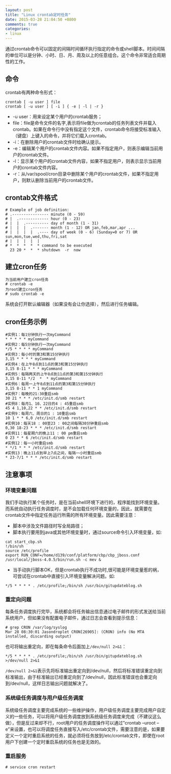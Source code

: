 ```yaml
---
layout: post
title: "Linux crontab定时任务"
date: 2015-03-28 21:04:50 +0800
comments: true
categories: 
- linux
---
```


通过crontab命令可以固定的间隔时间循环执行指定的命令或shell脚本。时间间隔的单位可以是分钟、小时、日、月、周及以上的任意组合。这个命令非常适合周期性的工作。

<!--more-->

## 命令
crontab有两种命令形式：

```
crontab [ -u user ] file
crontab [ -u user ] [ -i ] { -e | -l | -r }
```

* -u user：用来设定某个用户的crontab服务；
* file：file是命令文件的名字,表示将file做为crontab的任务列表文件并载入crontab。如果在命令行中没有指定这个文件，crontab命令将接受标准输入（键盘）上键入的命令，并将它们载入crontab。
* -i：在删除用户的crontab文件时给确认提示。
* -e：编辑某个用户的crontab文件内容。如果不指定用户，则表示编辑当前用户的crontab文件。
* -l：显示某个用户的crontab文件内容，如果不指定用户，则表示显示当前用户的crontab文件内容。
* -r：从/var/spool/cron目录中删除某个用户的crontab文件，如果不指定用户，则默认删除当前用户的crontab文件。

## crontab文件格式

```
# Example of job definition:
# .---------------- minute (0 - 59)
# |  .------------- hour (0 - 23)
# |  |  .---------- day of month (1 - 31)
# |  |  |  .------- month (1 - 12) OR jan,feb,mar,apr ...
# |  |  |  |  .---- day of week (0 - 6) (Sunday=0 or 7) OR sun,mon,tue,wed,thu,fri,sat
# |  |  |  |  |
# *  *  *  *  * command to be executed
  23 20 *  *  * shutdown  -r  now
```  

## 建立cron任务

```
为当前用户建立cron任务
# crontab -e
为root建立cron任务
# sudo crontab -e
```

系统会打开默认编辑器（如果没有会让你选择），然后进行任务编辑。

## cron任务示例

```
#实例1：每1分钟执行一次myCommand
* * * * * myCommand
#实例2：每5分钟执行一次myCommand
*/5 * * * * myCommand
#实例3：每小时的第3和第15分钟执行
3,15 * * * * myCommand
#实例4：在上午8点到11点的第3和第15分钟执行
3,15 8-11 * * * myCommand
#实例5：每隔两天的上午8点到11点的第3和第15分钟执行
3,15 8-11 */2  *  * myCommand
#实例6：每周一上午8点到11点的第3和第15分钟执行
3,15 8-11 * * 1 myCommand
#实例7：每晚的21:30重启smb
30 21 * * * /etc/init.d/smb restart
#实例8：每月1、10、22日的4 : 45重启smb
45 4 1,10,22 * * /etc/init.d/smb restart
#实例9：每周六、周日的1 : 10重启smb
10 1 * * 6,0 /etc/init.d/smb restart
#实例10：每天18 : 00至23 : 00之间每隔30分钟重启smb
0,30 18-23 * * * /etc/init.d/smb restart
#实例11：每星期六的晚上11 : 00 pm重启smb
0 23 * * 6 /etc/init.d/smb restart
#实例12：每一小时重启smb
* */1 * * * /etc/init.d/smb restart
#实例13：晚上11点到早上7点之间，每隔一小时重启smb
* 23-7/1 * * * /etc/init.d/smb restart
```

## 注意事项
### 环境变量问题
我们手动执行某个任务时，是在当前shell环境下进行的，程序能找到环境变量。而系统自动执行任务调度时，是不会加载任何环境变量的，因此，就需要在crontab文件中指定任务运行所需的所有环境变量。因此需要注意：

* 脚本中涉及文件路径时写全局路径；
* 脚本执行要用到java或其他环境变量时，通过source命令引入环境变量，如:

```
cat start_cbp.sh
!/bin/sh
source /etc/profile
export RUN_CONF=/home/d139/conf/platform/cbp/cbp_jboss.conf
/usr/local/jboss-4.0.5/bin/run.sh -c mev &
```

* 当手动执行脚本OK，但是crontab执行不成功时,很可能是环境变量惹的祸，可尝试在crontab中直接引入环境变量解决问题。如:

```
*/5 * * * * . /etc/profile;/bin/sh /usr/bin/gitupdateblog.sh
```

### 重定向问题
每条任务调度执行完毕，系统都会将任务输出信息通过电子邮件的形式发送给当前系统用户，但如果没有配置电子邮件，通过日志会查看到提示信息：

```
# grep CRON /var/log/syslog
Mar 28 08:30:01 Jasondroplet CRON[26905]: (CRON) info (No MTA installed, discarding output)
```

也可将输出重定向，即在每条命令后面加上`/dev/null 2>&1`：

`*/5 * * * * . /etc/profile;/bin/sh /usr/bin/gitupdateblog.sh  >/dev/null 2>&1`

`/dev/null 2>&1`表示先将标准输出重定向到/dev/null，然后将标准错误重定向到标准输出，由于标准输出已经重定向到了/dev/null，因此标准错误也会重定向到/dev/null，这样日志输出问题就解决了。

### 系统级任务调度与用户级任务调度
系统级任务调度主要完成系统的一些维护操作，用户级任务调度主要完成用户自定义的一些任务，可以将用户级任务调度放到系统级任务调度来完成（不建议这么做），但是反过来却不行，root用户的任务调度操作可以通过”crontab –uroot –e”来设置，也可以将调度任务直接写入/etc/crontab文件，需要注意的是，如果要定义一个定时重启系统的任务，就必须将任务放到/etc/crontab文件，即使在root用户下创建一个定时重启系统的任务也是无效的。

### 重启服务

`# service cron restart`